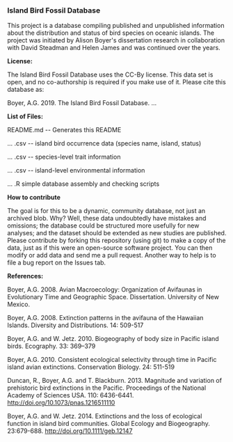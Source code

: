 <h3>Island Bird Fossil Database</h3>

This project is a database compiling published and unpublished information about the distribution and status of bird species on oceanic islands. The project was initiated by Alison Boyer's dissertation research in collaboration with David Steadman and Helen James and was continued over the years. 

<b>License:</b>

The Island Bird Fossil Database uses the CC-By license. This data set is open, and no co-authorship is required if you make use of it. Please cite this database as:

Boyer, A.G. 2019. The Island Bird Fossil Database. ...

<b>List of Files:</b>

README.md	-- Generates this README

... .csv -- island bird occurrence data (species name, island, status)

... .csv -- species-level trait information

... .csv -- island-level environmental information

... .R simple database assembly and checking scripts


<b>How to contribute</b>

The goal is for this to be a dynamic, community database, not just an archived blob. Why? Well, these data undoubtedly have mistakes and omissions; the database could be structured more usefully for new analyses; and the dataset should be extended as new studies are published. Please contribute by forking this repository (using git) to make a copy of the data, just as if this were an open-source software project. You can then modify or add data and send me a pull request. Another way to help is to file a bug report on the Issues tab.


<b>References:</b>

Boyer, A.G. 2008. Avian Macroecology: Organization of Avifaunas in Evolutionary Time and Geographic Space. Dissertation. University of New Mexico.

Boyer, A.G. 2008. Extinction patterns in the avifauna of the Hawaiian Islands. Diversity and Distributions. 14: 509-517

Boyer, A.G. and W. Jetz. 2010. Biogeography of body size in Pacific island birds. Ecography. 33: 369–379

Boyer, A.G. 2010. Consistent ecological selectivity through time in Pacific island avian extinctions. Conservation Biology. 24: 511-519

Duncan, R., Boyer, A.G. and T. Blackburn. 2013. Magnitude and variation of prehistoric bird extinctions in the Pacific. Proceedings of the National Academy of Sciences USA. 110: 6436-6441. http://doi.org/10.1073/pnas.1216511110    

Boyer, A.G. and W. Jetz. 2014. Extinctions and the loss of ecological function in island bird communities. Global Ecology and Biogeography. 23:679-688. http://doi.org/10.1111/geb.12147  
